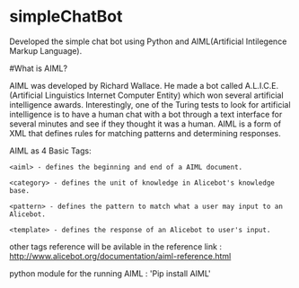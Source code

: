 # simpleChatBot

Developed the simple chat bot using Python and AIML(Artificial Intilegence Markup Language).

#What is AIML?

AIML was developed by Richard Wallace. He made a bot called A.L.I.C.E. (Artificial Linguistics Internet Computer Entity) which won several artificial intelligence awards. Interestingly, one of the Turing tests to look for artificial intelligence is to have a human chat with a bot through a text interface for several minutes and see if they thought it was a human. AIML is a form of XML that defines rules for matching patterns and determining responses.

AIML as 4 Basic Tags:

    <aiml> - defines the beginning and end of a AIML document.

    <category> - defines the unit of knowledge in Alicebot's knowledge base.

    <pattern> - defines the pattern to match what a user may input to an Alicebot.

    <template> - defines the response of an Alicebot to user's input.

other tags reference will be avilable in the reference link : http://www.alicebot.org/documentation/aiml-reference.html

python module for the running AIML : 'Pip install AIML'


